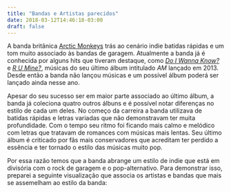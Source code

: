 ```yaml
---
title: "Bandas e Artistas parecidos"
date: 2018-03-12T14:46:18-03:00
draft: false
---
```

<style>.node {
        fill: #ccc;
        stroke: #fff;
        stroke-width: 2px;
    }.link {
            stroke: #999;
            stroke-opacity: 0.3;
    }
	div.tooltip {
  position: absolute;
  background-color: white;
  border: 1px solid black;
  color: black;
  font-family:"avenir next", Arial, sans-serif;
  padding: 4px 8px;
  display: none;
}
</style>
<div>
	<p>A banda britânica <a href="https://open.spotify.com/artist/7Ln80lUS6He07XvHI8qqHH" target="_blank">Arctic Monkeys</a> trás ao cenário indie batidas rápidas e um tom muito associado às bandas de garagem. Atualmente a banda já é conhecida por alguns hits que tiveram destaque, como <a href="https://www.youtube.com/watch?v=bpOSxM0rNPM" target="_blank"><i>Do I Wanna Know?</i></a> e <a href="https://youtu.be/VQH8ZTgna3Q" target="_blank"><i>R U Mine?</i></a>, músicas do seu último álbum intitulado <i>AM</i> lançado em 2013. Desde então a banda não lançou músicas e um possível álbum poderá ser lançado ainda nesse ano.
	</p>
	<p>Apesar do seu sucesso ser em maior parte associado ao último álbum, a banda já coleciona quatro outros álbuns e é possível notar diferenças no estilo de cada um deles. No começo da carreira a banda utilizava de batidas rápidas e letras variadas que não demonstravam ter muita profundidade. Com o tempo seu ritmo foi ficando mais calmo e melódico com letras que tratavam de romances com músicas mais lentas. Seu último álbum é criticado por fãs mais conservadores que acreditam ter perdido a essência e ter tornado o estilo das músicas muito pop.</p>
	<p>Por essa razão temos que a banda abrange um estilo de indie que está em divisória com o rock de garagem e o pop-alternativo. Para demonstrar isso, preparei a seguinte visualização que associa os artistas e bandas que mais se assemelham ao estilo da banda: </p>
</div>
<div id="chart">
</div>
<script src="https://d3js.org/d3.v4.min.js"></script>
<script src="//d3js.org/d3-scale-chromatic.v0.3.min.js"></script>

<script>
		var width = 1000, height = 1000;
            
		var svg = d3.select("#chart")
				.append("svg")
				.attr('version', '1.1')
				.attr('viewBox', '0 0 '+width+' '+height)
				.attr('width', '100%');

		var color = d3.scaleOrdinal(d3.schemeSet3);

		var simulation = d3.forceSimulation()
		    .force("link", d3.forceLink().id(function(d) { return d.id; }))
		    .force("charge", d3.forceManyBody())
		    .force("center", d3.forceCenter(width / 2, height / 2));
		
		 simulation.force("charge")
        	.strength(-15);
		d3.json("/BlogVisualizacao/post/static/arcticnodes.json", function(error, graph) {
		  if (error) throw error;

			console.log("dsad");
		  let nodes = graph.nodes.filter(d => d.size > 57).reverse();
		  let edges = graph.edges.filter(d => nodes.filter(n => n.id === d.source).length > 0);
		  edges = edges.filter(d => nodes.filter(n => n.id === d.target).length > 0);
		  var link = svg.append("g")
		      .attr("class", "link")
		    .selectAll("line")
		    	.data(edges)
		    .enter().append("line")
				.attr("stroke", "#888");

		  var node = svg.append("g")
		      .attr("class", "nodes")
		    .selectAll("circle")
		    	.data(nodes)
		    .enter().append("circle")
		      .attr("r", d => d.size * 0.12)
			  .attr("fill", d => color(d.color))
			.on("mouseover",showTooltip)
			.on("mousemove",moveTooltip)
			.on("mouseout",hideTooltip)
		      .call(d3.drag()
		          .on("start", dragstarted)
		          .on("drag", dragged)
		          .on("end", dragended));

		  simulation
		      .nodes(nodes)
		      .on("tick", ticked);

		  simulation.force("link")
		      .links(edges);

		var zoom_handler = d3.zoom()
		.on("zoom", zoom_actions);

		zoom_handler(svg);     

		function zoom_actions(){
			d3.selectAll("circle").attr("transform", d3.event.transform);
			d3.selectAll("line").attr("transform", d3.event.transform);
		}

		var tooltip = d3.select("body")
                .append("div")
				.attr("class","tooltip");
				
		var tooltipOffset = {x: 5, y: -25};
		function showTooltip(d) {
			moveTooltip();
			tooltip.style("display","block")
			.text(d.label);
		}

		function moveTooltip() {
		tooltip.style("top",(d3.event.pageY+tooltipOffset.y)+"px")
		.style("left",(d3.event.pageX+tooltipOffset.x)+"px");
		}

		function hideTooltip() {
			tooltip.style("display","none");
		}


		  function ticked() {
		    link
		        .attr("x1", function(d) { return d.source.x; })
		        .attr("y1", function(d) { return d.source.y; })
		        .attr("x2", function(d) { return d.target.x; })
		        .attr("y2", function(d) { return d.target.y; });

		    node
		        .attr("cx", function(d) { return d.x; })
		        .attr("cy", function(d) { return d.y; });
		  }
		});

		

		function dragstarted(d) {
		  if (!d3.event.active) simulation.alphaTarget(0.3).restart();
		  d.fx = d.x;
		  d.fy = d.y;
		}

		function dragged(d) {
		  d.fx = d3.event.x;
		  d.fy = d3.event.y;
		}

		function dragended(d) {
		  if (!d3.event.active) simulation.alphaTarget(0);
		  d.fx = null;
		  d.fy = null;
		}

</script>